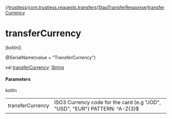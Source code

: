 //[trustless](../../../index.md)/[com.trustless.requests.transfers](../index.md)/[StaqTransferResponse](index.md)/[transferCurrency](transfer-currency.md)

# transferCurrency

[kotlin]\

@SerialName(value = &quot;TransferCurrency&quot;)

val [transferCurrency](transfer-currency.md): [String](https://kotlinlang.org/api/latest/jvm/stdlib/kotlin/-string/index.html)

#### Parameters

kotlin

| | |
|---|---|
| transferCurrency | ISO3 Currency code for the card (e.g &quot;JOD&quot;, &quot;USD&quot;, &quot;EUR&quot;) PATTERN: ^A-Z{3}$ |
